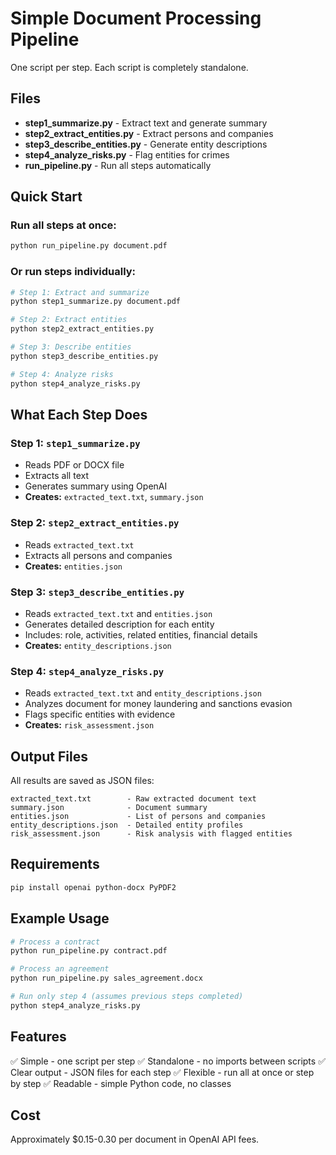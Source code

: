 # Simple Document Processing Pipeline

One script per step. Each script is completely standalone.

## Files

- **step1_summarize.py** - Extract text and generate summary
- **step2_extract_entities.py** - Extract persons and companies
- **step3_describe_entities.py** - Generate entity descriptions
- **step4_analyze_risks.py** - Flag entities for crimes
- **run_pipeline.py** - Run all steps automatically

## Quick Start

### Run all steps at once:
```bash
python run_pipeline.py document.pdf
```

### Or run steps individually:
```bash
# Step 1: Extract and summarize
python step1_summarize.py document.pdf

# Step 2: Extract entities
python step2_extract_entities.py

# Step 3: Describe entities
python step3_describe_entities.py

# Step 4: Analyze risks
python step4_analyze_risks.py
```

## What Each Step Does

### Step 1: `step1_summarize.py`
- Reads PDF or DOCX file
- Extracts all text
- Generates summary using OpenAI
- **Creates:** `extracted_text.txt`, `summary.json`

### Step 2: `step2_extract_entities.py`
- Reads `extracted_text.txt`
- Extracts all persons and companies
- **Creates:** `entities.json`

### Step 3: `step3_describe_entities.py`
- Reads `extracted_text.txt` and `entities.json`
- Generates detailed description for each entity
- Includes: role, activities, related entities, financial details
- **Creates:** `entity_descriptions.json`

### Step 4: `step4_analyze_risks.py`
- Reads `extracted_text.txt` and `entity_descriptions.json`
- Analyzes document for money laundering and sanctions evasion
- Flags specific entities with evidence
- **Creates:** `risk_assessment.json`

## Output Files

All results are saved as JSON files:

```
extracted_text.txt        - Raw extracted document text
summary.json              - Document summary
entities.json             - List of persons and companies
entity_descriptions.json  - Detailed entity profiles
risk_assessment.json      - Risk analysis with flagged entities
```

## Requirements

```bash
pip install openai python-docx PyPDF2
```

## Example Usage

```bash
# Process a contract
python run_pipeline.py contract.pdf

# Process an agreement
python run_pipeline.py sales_agreement.docx

# Run only step 4 (assumes previous steps completed)
python step4_analyze_risks.py
```

## Features

✅ Simple - one script per step
✅ Standalone - no imports between scripts
✅ Clear output - JSON files for each step
✅ Flexible - run all at once or step by step
✅ Readable - simple Python code, no classes

## Cost

Approximately $0.15-0.30 per document in OpenAI API fees.
